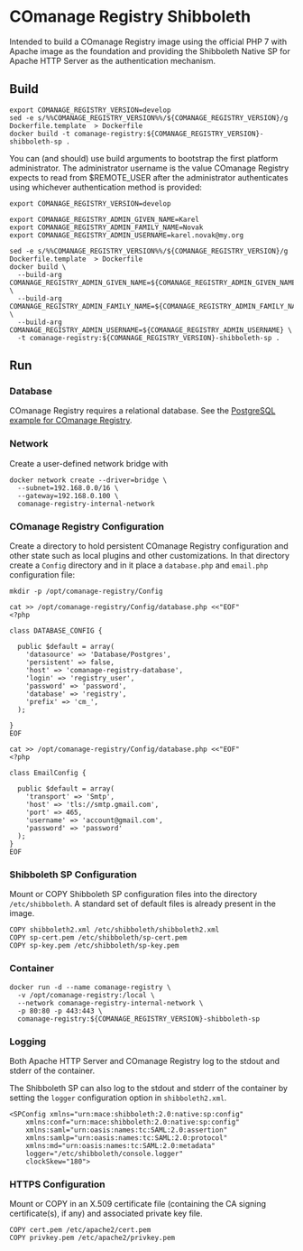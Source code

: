 <!--
COmanage Registry Docker documentation

Portions licensed to the University Corporation for Advanced Internet
Development, Inc. ("UCAID") under one or more contributor license agreements.
See the NOTICE file distributed with this work for additional information
regarding copyright ownership.

UCAID licenses this file to you under the Apache License, Version 2.0
(the "License"); you may not use this file except in compliance with the
License. You may obtain a copy of the License at:

http://www.apache.org/licenses/LICENSE-2.0

Unless required by applicable law or agreed to in writing, software
distributed under the License is distributed on an "AS IS" BASIS,
WITHOUT WARRANTIES OR CONDITIONS OF ANY KIND, either express or implied.
See the License for the specific language governing permissions and
limitations under the License.
-->

# COmanage Registry Shibboleth

Intended to build a COmanage Registry image
using the official PHP 7 with Apache image as the foundation
and providing the Shibboleth Native SP for Apache HTTP Server
as the authentication mechanism. 

## Build

```
export COMANAGE_REGISTRY_VERSION=develop
sed -e s/%%COMANAGE_REGISTRY_VERSION%%/${COMANAGE_REGISTRY_VERSION}/g Dockerfile.template  > Dockerfile
docker build -t comanage-registry:${COMANAGE_REGISTRY_VERSION}-shibboleth-sp .
```

You can (and should) use build arguments to bootstrap the first
platform administrator. The administrator username is the value
COmanage Registry expects to read from $REMOTE\_USER after
the administrator authenticates using whichever authentication
method is provided:

```
export COMANAGE_REGISTRY_VERSION=develop

export COMANAGE_REGISTRY_ADMIN_GIVEN_NAME=Karel
export COMANAGE_REGISTRY_ADMIN_FAMILY_NAME=Novak
export COMANAGE_REGISTRY_ADMIN_USERNAME=karel.novak@my.org

sed -e s/%%COMANAGE_REGISTRY_VERSION%%/${COMANAGE_REGISTRY_VERSION}/g Dockerfile.template  > Dockerfile
docker build \
  --build-arg COMANAGE_REGISTRY_ADMIN_GIVEN_NAME=${COMANAGE_REGISTRY_ADMIN_GIVEN_NAME} \
  --build-arg COMANAGE_REGISTRY_ADMIN_FAMILY_NAME=${COMANAGE_REGISTRY_ADMIN_FAMILY_NAME} \
  --build-arg COMANAGE_REGISTRY_ADMIN_USERNAME=${COMANAGE_REGISTRY_ADMIN_USERNAME} \
  -t comanage-registry:${COMANAGE_REGISTRY_VERSION}-shibboleth-sp .
```
## Run

### Database

COmanage Registry requires a relational database. See the 
[PostgreSQL example for COmanage Registry](../comanage-registry-postgres/README.md).

### Network

Create a user-defined network bridge with

```
docker network create --driver=bridge \
  --subnet=192.168.0.0/16 \
  --gateway=192.168.0.100 \
  comanage-registry-internal-network
```

### COmanage Registry Configuration

Create a directory to hold persistent COmanage Registry configuration and
other state such as local plugins and other customizations. In that directory
create a `Config` directory and in it place a `database.php` and `email.php`
configuration file:

```
mkdir -p /opt/comanage-registry/Config

cat >> /opt/comanage-registry/Config/database.php <<"EOF"
<?php

class DATABASE_CONFIG {

  public $default = array(
    'datasource' => 'Database/Postgres',
    'persistent' => false,
    'host' => 'comanage-registry-database',
    'login' => 'registry_user',
    'password' => 'password',
    'database' => 'registry',
    'prefix' => 'cm_',
  );

}
EOF

cat >> /opt/comanage-registry/Config/database.php <<"EOF"
<?php

class EmailConfig {

  public $default = array(
    'transport' => 'Smtp',
    'host' => 'tls://smtp.gmail.com',
    'port' => 465,
    'username' => 'account@gmail.com',
    'password' => 'password'
  );
}
EOF
```

### Shibboleth SP Configuration

Mount or COPY Shibboleth SP configuration files into the directory
`/etc/shibboleth`. A standard set of default files is already present
in the image.

```
COPY shibboleth2.xml /etc/shibboleth/shibboleth2.xml
COPY sp-cert.pem /etc/shibboleth/sp-cert.pem
COPY sp-key.pem /etc/shibboleth/sp-key.pem
```

### Container

```
docker run -d --name comanage-registry \
  -v /opt/comanage-registry:/local \
  --network comanage-registry-internal-network \
  -p 80:80 -p 443:443 \
  comanage-registry:${COMANAGE_REGISTRY_VERSION}-shibboleth-sp
```

### Logging

Both Apache HTTP Server and COmanage Registry log to the stdout and
stderr of the container.

The Shibboleth SP can also log to the stdout and stderr of the container
by setting the `logger` configuration option in `shibboleth2.xml`.

```
<SPConfig xmlns="urn:mace:shibboleth:2.0:native:sp:config"
    xmlns:conf="urn:mace:shibboleth:2.0:native:sp:config"
    xmlns:saml="urn:oasis:names:tc:SAML:2.0:assertion"
    xmlns:samlp="urn:oasis:names:tc:SAML:2.0:protocol"    
    xmlns:md="urn:oasis:names:tc:SAML:2.0:metadata"
    logger="/etc/shibboleth/console.logger"
    clockSkew="180">
```

### HTTPS Configuration

Mount or COPY in an X.509 certificate file (containing the CA signing certificate(s), if any)
and associated private key file.

```
COPY cert.pem /etc/apache2/cert.pem
COPY privkey.pem /etc/apache2/privkey.pem
```
